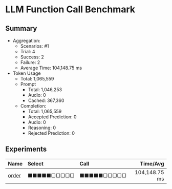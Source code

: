 # LLM Function Call Benchmark

## Summary

- Aggregation:
  - Scenarios: #1
  - Trial: 4
  - Success: 2
  - Failure: 2
  - Average Time: 104,148.75 ms
- Token Usage
  - Total: 1,065,559
  - Prompt
    - Total: 1,046,253
    - Audio: 0
    - Cached: 367,360
  - Completion:
    - Total: 1,065,559
    - Accepted Prediction: 0
    - Audio: 0
    - Reasoning: 0
    - Rejected Prediction: 0

## Experiments

| Name                       | Select     | Call       |      Time/Avg |
| :------------------------- | :--------- | :--------- | ------------: |
| [order](./order/README.md) | ■■■■■□□□□□ | ■■■■■□□□□□ | 104,148.75 ms |
